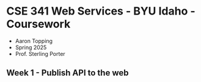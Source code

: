 # CSE 341 Web Services - BYU Idaho - Coursework

* Aaron Topping
* Spring 2025
* Prof. Sterling Porter

## Week 1 - Publish API to the web